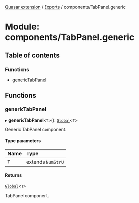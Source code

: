 [Quasar extension](../index.md) / [Exports](../modules.md) / components/TabPanel.generic

# Module: components/TabPanel.generic

## Table of contents

### Functions

- [genericTabPanel](components_TabPanel_generic.md#generictabpanel)

## Functions

### genericTabPanel

▸ **genericTabPanel**<`T`\>(): [`Global`](../interfaces/components_TabPanel_extras.TabPanel.Global.md)<`T`\>

Generic TabPanel component.

#### Type parameters

| Name | Type |
| :------ | :------ |
| `T` | extends `NumStrU` |

#### Returns

[`Global`](../interfaces/components_TabPanel_extras.TabPanel.Global.md)<`T`\>

TabPanel component.
